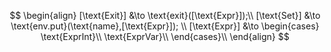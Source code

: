 $$
\begin{align}
[\text{Exit}] &\to \text{exit}([\text{Expr}]);\\
[\text{Set}] &\to \text{env.put}(\text{name},[\text{Expr}]); \\
[\text{Expr}] &\to
\begin{cases}
\text{ExprInt}\\
\text{ExprVar}\\
\end{cases}\\
\end{align}
$$